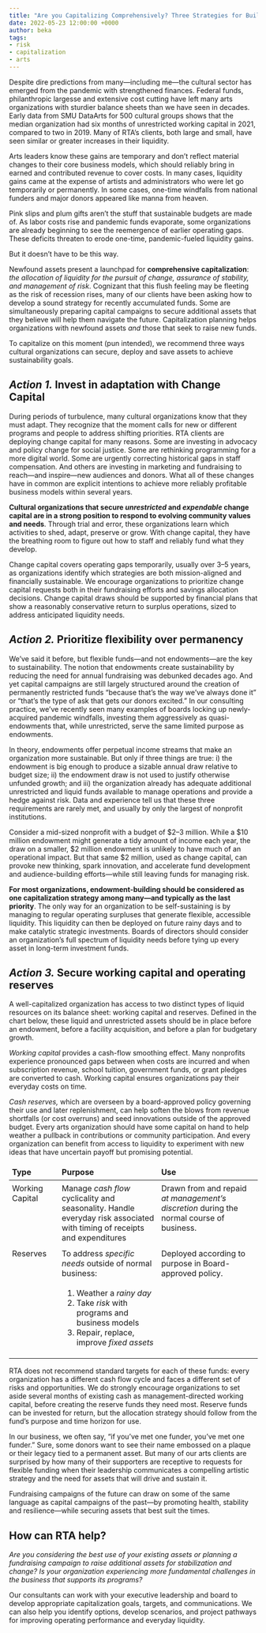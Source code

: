 ```yaml
---
title: "Are you Capitalizing Comprehensively? Three Strategies for Building and Allocating Assets in a Post-Pandemic Future"
date: 2022-05-23 12:00:00 +0000
author: beka
tags:
- risk
- capitalization
- arts
---
```

Despite dire predictions from many&mdash;including me&mdash;the cultural sector has emerged from the pandemic with strengthened finances. Federal funds, philanthropic largesse and extensive cost cutting have left many arts organizations with sturdier balance sheets than we have seen in decades. Early data from SMU DataArts for 500 cultural groups shows that the median organization had six months of unrestricted working capital in 2021, compared to two in 2019. Many of RTA&rsquo;s clients, both large and small, have seen similar or greater increases in their liquidity.

Arts leaders know these gains are temporary and don&rsquo;t reflect material changes to their core business models, which should reliably bring in earned and contributed revenue to cover costs. In many cases, liquidity gains came at the expense of artists and administrators who were let go temporarily or permanently. In some cases, one-time windfalls from national funders and major donors appeared like manna from heaven. 

Pink slips and plum gifts aren&rsquo;t the stuff that sustainable budgets are made of. As labor costs rise and pandemic funds evaporate, some organizations are already beginning to see the reemergence of earlier operating gaps. These deficits threaten to erode one-time, pandemic-fueled liquidity gains. 

But it doesn&rsquo;t have to be this way. 

Newfound assets present a launchpad for __comprehensive capitalization__: _the allocation of liquidity for the pursuit of change, assurance of stability, and management of risk_. Cognizant that this flush feeling may be fleeting as the risk of recession rises, many of our clients have been asking how to develop a sound strategy for recently accumulated funds. Some are simultaneously preparing capital campaigns to secure additional assets that they believe will help them navigate the future. Capitalization planning helps organizations with newfound assets _and_ those that seek to raise new funds.

To capitalize on this moment (pun intended), we recommend three ways cultural organizations can secure, deploy and save assets to achieve sustainability goals.

## _Action 1._ Invest in adaptation with Change Capital 

During periods of turbulence, many cultural organizations know that they must adapt. They recognize that the moment calls for new or different programs and people to address shifting priorities. RTA clients are deploying change capital for many reasons. Some are investing in advocacy and policy change for social justice. Some are rethinking programming for a more digital world. Some are urgently correcting historical gaps in staff compensation. And others are investing in marketing and fundraising to reach&mdash;and inspire&mdash;new audiences and donors. What all of these changes have in common are explicit intentions to achieve more reliably profitable business models within several years. 

__Cultural organizations that secure _unrestricted_ and _expendable_ change capital are in a strong position to respond to evolving community values and needs__. Through trial and error, these organizations learn which activities to shed, adapt, preserve or grow. With change capital, they have the breathing room to figure out how to staff and reliably fund what they develop. 

Change capital covers operating gaps temporarily, usually over 3&ndash;5 years, as organizations identify which strategies are both mission-aligned and financially sustainable. We encourage organizations to prioritize change capital requests both in their fundraising efforts and savings allocation decisions. Change capital draws should be supported by financial plans that show a reasonably conservative return to surplus operations, sized to address anticipated liquidity needs. 

## _Action 2._ Prioritize flexibility over permanency 

We&rsquo;ve said it before, but flexible funds&mdash;and not endowments&mdash;are the key to sustainability. The notion that endowments create sustainability by reducing the need for annual fundraising was debunked decades ago. And yet capital campaigns are still largely structured around the creation of permanently restricted funds &ldquo;because that&rsquo;s the way we&rsquo;ve always done it&rdquo; or &ldquo;that&rsquo;s the type of ask that gets our donors excited.&rdquo; In our consulting practice, we&rsquo;ve recently seen many examples of boards locking up newly-acquired pandemic windfalls, investing them aggressively as quasi-endowments that, while unrestricted, serve the same limited purpose as endowments. 

In theory, endowments offer perpetual income streams that make an organization more sustainable. But only if three things are true: i) the endowment is big enough to produce a sizable annual draw relative to budget size; ii) the endowment draw is not used to justify otherwise unfunded growth; and iii) the organization already has adequate additional unrestricted and liquid funds available to manage operations and provide a hedge against risk. Data and experience tell us that these three requirements are rarely met, and usually by only the largest of nonprofit institutions. 

Consider a mid-sized nonprofit with a budget of $2&ndash;3 million. While a $10 million endowment might generate a tidy amount of income each year, the draw on a smaller, $2 million endowment is unlikely to have much of an operational impact. But that same $2 million, used as change capital, can provoke new thinking, spark innovation, and accelerate fund development and audience-building efforts&mdash;while still leaving funds for managing risk. 

__For most organizations, endowment-building should be considered as one capitalization strategy among many&mdash;and typically as the last priority__. The only way for an organization to be self-sustaining is by managing to regular operating surpluses that generate flexible, accessible liquidity. This liquidity can then be deployed on future rainy days and to make catalytic strategic investments. Boards of directors should consider an organization&rsquo;s full spectrum of liquidity needs before tying up every asset in long-term investment funds. 

## _Action 3._ Secure working capital and operating reserves

A well-capitalized organization has access to two distinct types of liquid resources on its balance sheet: working capital and reserves. Defined in the chart below, these liquid and unrestricted assets should be in place before an endowment, before a facility acquisition, and before a plan for budgetary growth. 

_Working capital_ provides a cash-flow smoothing effect. Many nonprofits experience pronounced gaps between when costs are incurred and when subscription revenue, school tuition, government funds, or grant pledges are converted to cash. Working capital ensures organizations pay their everyday costs on time. 

_Cash reserves,_ which are overseen by a board-approved policy governing their use and later replenishment, can help soften the blows from revenue shortfalls (or cost overruns) and seed innovations outside of the approved budget. Every arts organization should have some capital on hand to help weather a pullback in contributions or community participation. And every organization can benefit from access to liquidity to experiment with new ideas that have uncertain payoff but promising potential. 

<table cellpadding="12">
  <thead>
    <td style="width:20%; padding:6px;"><strong>Type</strong></td>
    <td style="width:40%; padding:6px;"><strong>Purpose</strong></td>
    <td style="width:40%; padding:6px;"><strong>Use</strong></td>
  </thead>
  <tbody>
    <tr>
      <td style="vertical-align:top; padding:6px;">Working Capital</td>
      <td style="vertical-align:top; padding:6px;">Manage <i>cash flow</i> cyclicality and seasonality. Handle everyday risk associated with timing of receipts and expenditures</td>
      <td style="vertical-align:top; padding:6px;">Drawn from and repaid <i>at management&rsquo;s discretion</i> during the normal course of business.</td>
    </tr>
    <tr>
      <td style="vertical-align:top; padding:6px;">Reserves</td>
      <td style="vertical-align:top; padding:6px;">
        To address <i>specific needs</i> outside of normal business:
        <ol style="padding: 4px 0px 0px 30px;">
          <li>Weather a <i>rainy day</i></li>
          <li>Take <i>risk</i> with programs and business models</li>
          <li>Repair, replace, improve <i>fixed assets</i></li>
        </ol>
      </td>
      <td style="vertical-align:top; padding:6px;">Deployed according to purpose in Board-approved policy.</td>
    </tr>
  </tbody>
</table>

RTA does not recommend standard targets for each of these funds: every organization has a different cash flow cycle and faces a different set of risks and opportunities. We do strongly encourage organizations to set aside several months of existing cash as management-directed working capital, before creating the reserve funds they need most. Reserve funds can be invested for return, but the allocation strategy should follow from the fund&rsquo;s purpose and time horizon for use. 

In our business, we often say, &ldquo;if you&rsquo;ve met one funder, you&rsquo;ve met one funder.&rdquo; Sure, some donors want to see their name embossed on a plaque or their legacy tied to a permanent asset. But many of our arts clients are surprised by how many of their supporters are receptive to requests for flexible funding when their leadership communicates a compelling artistic strategy and the need for assets that will drive and sustain it. 

Fundraising campaigns of the future can draw on some of the same language as capital campaigns of the past&mdash;by promoting health, stability and resilience&mdash;while securing assets that best suit the times. 

## How can RTA help? 
_Are you considering the best use of your existing assets or planning a fundraising campaign to raise additional assets for stabilization and change? Is your organization experiencing more fundamental challenges in the business that supports its programs?_

Our consultants can work with your executive leadership and board to develop appropriate capitalization goals, targets, and communications. We can also help you identify options, develop scenarios, and project pathways for improving operating performance and everyday liquidity.
